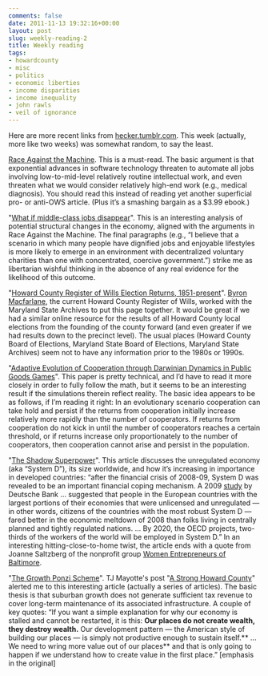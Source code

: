 ```yaml
---
comments: false
date: 2011-11-13 19:32:16+00:00
layout: post
slug: weekly-reading-2
title: Weekly reading
tags:
- howardcounty
- misc
- politics
- economic liberties
- income disparities
- income inequality
- john rawls
- veil of ignorance
---
```


Here are more recent links from [hecker.tumblr.com](http://hecker.tumblr.com/). This week (actually, more like two weeks) was somewhat random, to say the least.

[Race Against the Machine](http://www.amazon.com/Race-Against-Machine-Accelerating-ebook/dp/B005WTR4ZI/). This is a must-read. The basic argument is that exponential advances in software technology threaten to automate all jobs involving low-to-mid-level relatively routine intellectual work, and even threaten what we would consider relatively high-end work (e.g., medical diagnosis). You should read this instead of reading yet another superficial pro- or anti-OWS article. (Plus it’s a smashing bargain as a $3.99 ebook.)

"[What if middle-class jobs disappear](http://www.american.com/archive/2011/november/what-if-middle-class-jobs-disappear/article_print)". This is an interesting analysis of potential structural changes in the economy, aligned with the arguments in Race Against the Machine. The final paragraphs (e.g., “I believe that a scenario in which many people have dignified jobs and enjoyable lifestyles is more likely to emerge in an environment with decentralized voluntary charities than one with concentrated, coercive government.”) strike me as libertarian wishful thinking in the absence of any real evidence for the likelihood of this outcome.

"[Howard County Register of Wills Election Returns, 1851-present](http://www.msa.md.gov/msa/speccol/sc2600/sc2685/county/html/horow_elect.html)". [Byron Macfarlane](http://byronmacfarlane.com/), the current Howard County Register of Wills, worked with the Maryland State Archives to put this page together. It would be great if we had a similar online resource for the results of all Howard County local elections from the founding of the county forward (and even greater if we had results down to the precinct level). The usual places (Howard County Board of Elections, Maryland State Board of Elections, Maryland State Archives) seem not to have any information prior to the 1980s or 1990s.

"[Adaptive Evolution of Cooperation through Darwinian Dynamics in Public Goods Games](http://www.plosone.org/article/info%3Adoi%2F10.1371%2Fjournal.pone.0025496)". This paper is pretty technical, and I’d have to read it more closely in order to fully follow the math, but it seems to be an interesting result if the simulations therein reflect reality. The basic idea appears to be as follows, if I’m reading it right: In an evolutionary scenario cooperation can take hold and persist if the returns from cooperation initially increase relatively more rapidly than the number of cooperators. If returns from cooperation do not kick in until the number of cooperators reaches a certain threshold, or if returns increase only proportionately to the number of cooperators, then cooperation cannot arise and persist in the population.

"[The Shadow Superpower](http://www.foreignpolicy.com/articles/2011/10/28/black_market_global_economy?page=full)". This article discusses the unregulated economy (aka “System D”), its size worldwide, and how it’s increasing in importance in developed countries: “after the financial crisis of 2008-09, System D was revealed to be an important financial coping mechanism. A 2009 [study](http://www.dbresearch.de/PROD/DBR_INTERNET_EN-PROD/PROD0000000000252019.pdf) by Deutsche Bank … suggested that people in the European countries with the largest portions of their economies that were unlicensed and unregulated — in other words, citizens of the countries with the most robust System D — fared better in the economic meltdown of 2008 than folks living in centrally planned and tightly regulated nations. … By 2020, the OECD projects, two-thirds of the workers of the world will be employed in System D.” In an interesting hitting-close-to-home twist, the article ends with a quote from Joanne Saltzberg of the nonprofit group [Women Entrepreneurs of Baltimore](http://www.webinc.org/).

"[The Growth Ponzi Scheme](http://www.strongtowns.org/the-growth-ponzi-scheme)". TJ Mayotte's post "[A Strong Howard County](http://rocketpoweredbutterfly.com/2011/11/09/a-strong-howard-county/)" alerted me to this interesting article (actually a series of articles). The basic thesis is that suburban growth does not generate sufficient tax revenue to cover long-term maintenance of its associated infrastructure. A couple of key quotes: “If you want a simple explanation for why our economy is stalled and cannot be restarted, it is this: **Our places do not create wealth, they destroy wealth.** Our development pattern — the American style of building our places — is simply not productive enough to sustain itself.** ... We need to wring more value out of our places** and that is only going to happen if we understand how to create value in the first place.” [emphasis in the original]

